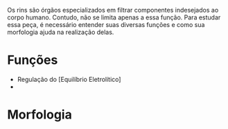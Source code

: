 Os rins são órgãos especializados em filtrar componentes indesejados ao corpo humano. Contudo, não se limita apenas a essa função.
Para estudar essa peça, é necessário entender suas diversas funções e como sua morfologia ajuda na realização delas.

# Funções
- Regulação do [Equilíbrio Eletrolítico]
- 

# Morfologia

